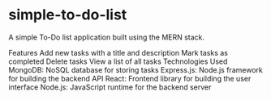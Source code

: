 # simple-to-do-list
A simple To-Do list application built using the MERN stack.

Features
Add new tasks with a title and description
Mark tasks as completed
Delete tasks
View a list of all tasks
Technologies Used
MongoDB: NoSQL database for storing tasks
Express.js: Node.js framework for building the backend API
React: Frontend library for building the user interface
Node.js: JavaScript runtime for the backend server
